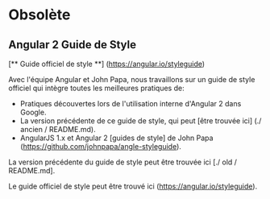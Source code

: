 # Obsolète

## Angular 2 Guide de Style

[** Guide officiel de style **] (https://angular.io/styleguide)

Avec l'équipe  Angular et John Papa, nous travaillons sur un guide de style officiel qui intègre toutes les meilleures pratiques de:

- Pratiques découvertes lors de l'utilisation interne d'Angular 2 dans Google.
- La version précédente de ce guide de style, qui peut [être trouvée ici] (./ ancien / README.md).
- AngularJS 1.x et Angular 2 [guides de style] de John Papa (https://github.com/johnpapa/angle-styleguide).

La version précédente du guide de style peut être trouvée ici [./ old / README.md].

Le guide officiel de style peut être trouvé ici (https://angular.io/styleguide).
